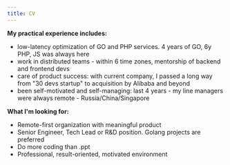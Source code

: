 ```yaml
---
title: CV
---
```


**My practical experience includes:** 

* low-latency optimization of GO and PHP services. 4 years of GO, 6y PHP, JS was always here
* work in distributed teams - within 6 time zones, mentorship of backend and frontend devs
* care of product success: with current company, I passed a long way from "30 devs startup" to acquisition by Alibaba and beyond
* been self-motivated and self-managing: last 4 years - my line managers were always remote - Russia/China/Singapore


**What I'm looking for:**

* Remote-first organization with meaningful product
* Senior Engineer, Tech Lead or R&D position. Golang projects are preferred 
* Do more coding than .ppt
* Professional, result-oriented, motivated environment



